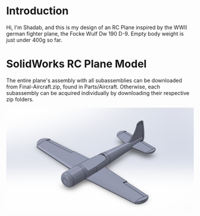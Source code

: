 # Introduction
Hi, I'm Shadab, and this is my design of an RC Plane inspired by the WWII german fighter plane, the Focke Wulf Dw 190 D-9. Empty body weight is just under 400g so far. 

# SolidWorks RC Plane Model
The entire plane's assembly with all subassemblies can be downloaded from Final-Aircraft.zip, found in Parts/Aircraft. Otherwise, each subassembly can be acquired individually by downloading their respective zip folders.

![SolidWorks Screenshot](./Images/RC-Plane-Model.png)
